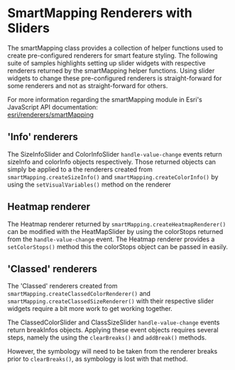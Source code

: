 # SmartMapping Renderers with Sliders

The smartMapping class provides a collection of helper functions used to create pre-configured renderers for smart feature styling.  The following suite of samples highlights setting up slider widgets with respective renderers returned by the smartMapping helper functions.  Using slider widgets to change these pre-configured renderers is straight-forward for some renderers and not as straight-forward for others.

For more information regarding the smartMapping module in Esri's JavaScript API documentation:  
[esri/renderers/smartMapping](https://developers.arcgis.com/javascript/3/jsapi/esri.renderers.smartmapping-amd.html)

## 'Info' renderers
The SizeInfoSlider and ColorInfoSlider `handle-value-change` events return sizeInfo and colorInfo objects respectively.  Those returned objects can simply be applied to a the renderers created from `smartMapping.createSizeInfo()` and `smartMapping.createColorInfo()` by using the `setVisualVariables()` method on the renderer

## Heatmap renderer
The Heatmap renderer returned by `smartMapping.createHeatmapRenderer()` can be modified with the HeatMapSlider by using the colorStops returned from the `handle-value-change` event.  The Heatmap renderer provides a `setColorStops()` method this the colorStops object can be passed in easily.


## 'Classed' renderers
The 'Classed' renderers created from `smartMapping.createClassedColorRenderer()` and `smartMapping.createClassedSizeRenderer()` with their respective slider widgets require a bit more work to get working together.

The ClassedColorSlider and ClassSizeSlider `handle-value-change` events return breakInfos objects.  Applying these event objects requires several steps, namely the using the `clearBreaks()` and `addBreak()` methods.

However, the symbology will need to be taken from the renderer breaks prior to `clearBreaks()`, as symbology is lost with that method.

